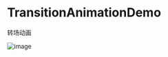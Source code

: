 # TransitionAnimationDemo
转场动画

![image](https://github.com/xypng/TransitionAnimationDemo/blob/master/Gif/presentedView.gif?raw=true)

